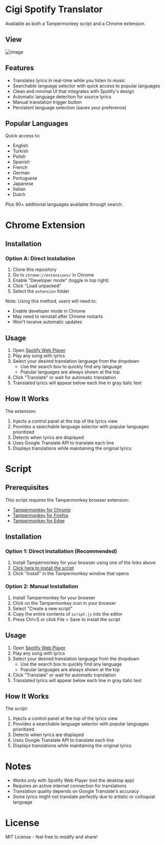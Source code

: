 # Cigi Spotify Translator

Available as both a Tampermonkey script and a Chrome extension.

## View

![image](https://github.com/user-attachments/assets/0ab755a4-26a3-49a3-9080-bf38b85ad5f1)

## Features

- Translates lyrics in real-time while you listen to music
- Searchable language selector with quick access to popular languages
- Clean and minimal UI that integrates with Spotify's design
- Automatic language detection for source lyrics
- Manual translation trigger button
- Persistent language selection (saves your preference)

## Popular Languages

Quick access to:
- English
- Turkish
- Polish
- Spanish
- French
- German
- Portuguese
- Japanese
- Italian
- Dutch

Plus 90+ additional languages available through search.

# Chrome Extension

## Installation

### Option A: Direct Installation
1. Clone this repository
2. Go to `chrome://extensions/` in Chrome
3. Enable "Developer mode" (toggle in top right)
4. Click "Load unpacked"
5. Select the `extension` folder

Note: Using this method, users will need to:
- Enable developer mode in Chrome
- May need to reinstall after Chrome restarts
- Won't receive automatic updates

## Usage

1. Open [Spotify Web Player](https://open.spotify.com)
2. Play any song with lyrics
3. Select your desired translation language from the dropdown
   - Use the search box to quickly find any language
   - Popular languages are always shown at the top
4. Click "Translate" or wait for automatic translation
5. Translated lyrics will appear below each line in gray italic text

## How It Works

The extension:
1. Injects a control panel at the top of the lyrics view
2. Provides a searchable language selector with popular languages prioritized
3. Detects when lyrics are displayed
4. Uses Google Translate API to translate each line
5. Displays translations while maintaining the original lyrics

# Script

## Prerequisites

This script requires the Tampermonkey browser extension:
- [Tampermonkey for Chrome](https://chrome.google.com/webstore/detail/tampermonkey/dhdgffkkebhmkfjojejmpbldmpobfkfo)
- [Tampermonkey for Firefox](https://addons.mozilla.org/en-US/firefox/addon/tampermonkey/)
- [Tampermonkey for Edge](https://microsoftedge.microsoft.com/addons/detail/tampermonkey/iikmkjmpaadaobahmlepeloendndfphd)

## Installation

### Option 1: Direct Installation (Recommended)
1. Install Tampermonkey for your browser using one of the links above
2. [Click here to install the script](https://update.greasyfork.org/scripts/523415/Cigi%20Spotify%20Translator.user.js)
3. Click "Install" in the Tampermonkey window that opens

### Option 2: Manual Installation
1. Install Tampermonkey for your browser
2. Click on the Tampermonkey icon in your browser
3. Select "Create a new script"
4. Copy the entire contents of `script.js` into the editor
5. Press Ctrl+S or click File > Save to install the script

## Usage

1. Open [Spotify Web Player](https://open.spotify.com)
2. Play any song with lyrics
3. Select your desired translation language from the dropdown
   - Use the search box to quickly find any language
   - Popular languages are always shown at the top
4. Click "Translate" or wait for automatic translation
5. Translated lyrics will appear below each line in gray italic text

## How It Works

The script:
1. Injects a control panel at the top of the lyrics view
2. Provides a searchable language selector with popular languages prioritized
3. Detects when lyrics are displayed
4. Uses Google Translate API to translate each line
5. Displays translations while maintaining the original lyrics

# Notes

- Works only with Spotify Web Player (not the desktop app)
- Requires an active internet connection for translations
- Translation quality depends on Google Translate's accuracy
- Some lyrics might not translate perfectly due to artistic or colloquial language

# License

MIT License - feel free to modify and share!
